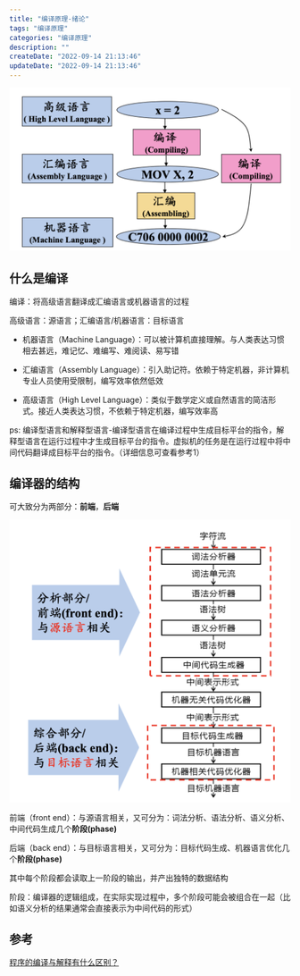```yaml
---
title: "编译原理-绪论"
tags: "编译原理"
categories: "编译原理"
description: ""
createDate: "2022-09-14 21:13:46"
updateDate: "2022-09-14 21:13:46"
---
```


![编译](/img/compiler-0.png)

## 什么是编译

编译：将高级语言翻译成汇编语言或机器语言的过程

高级语言：源语言；汇编语言/机器语言：目标语言

- 机器语言（Machine Language）：可以被计算机直接理解。与人类表达习惯相去甚远，难记忆、难编写、难阅读、易写错

- 汇编语言（Assembly Language）：引入助记符。依赖于特定机器，非计算机专业人员使用受限制，编写效率依然低效

- 高级语言（High Level Language）：类似于数学定义或自然语言的简洁形式。接近人类表达习惯，不依赖于特定机器，编写效率高

ps: 编译型语言和解释型语言-编译型语言在编译过程中生成目标平台的指令，解释型语言在运行过程中才生成目标平台的指令。虚拟机的任务是在运行过程中将中间代码翻译成目标平台的指令。（详细信息可查看参考1）

## 编译器的结构

可大致分为两部分：**前端**，**后端**

![编译](/img/compiler-1.png)

前端（front end）：与源语言相关，又可分为：词法分析、语法分析、语义分析、中间代码生成几个**阶段(phase)**

后端（back end）：与目标语言相关，又可分为：目标代码生成、机器语言优化几个**阶段(phase)**

其中每个阶段都会读取上一阶段的输出，并产出独特的数据结构

阶段：编译器的逻辑组成，在实际实现过程中，多个阶段可能会被组合在一起（比如语义分析的结果通常会直接表示为中间代码的形式）

## 参考

[程序的编译与解释有什么区别？](https://www.zhihu.com/question/21486706/answer/18642540)
